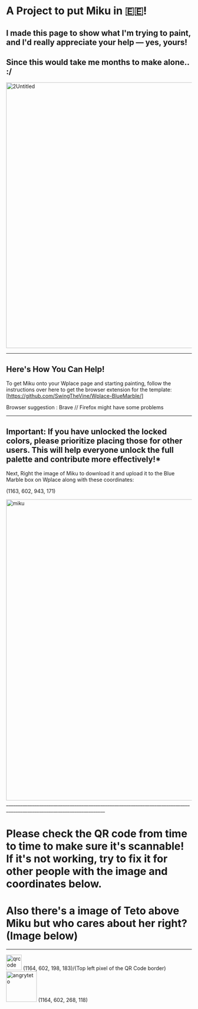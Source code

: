 # A Project to put Miku in 🇪🇪!
## I made this page to show what I'm trying to paint, and I'd really appreciate your help — yes, yours! 
## Since this would take me months to make alone.. :/
<img width="1280" height="720" alt="2Untitled" src="https://github.com/user-attachments/assets/609d6225-9eda-419f-bdfd-3f738954cd1c" />

____________________________________________________________________________________________________________________________________________________________________________________________________
Here's How You Can Help!
------------------------------------

To get Miku onto your Wplace page and starting painting, follow the instructions over here to get the browser extension for the template: [https://github.com/SwingTheVine/Wplace-BlueMarble/]


Browser suggestion : Brave // Firefox might have some problems
____________________________________________________________________________________________________________________________________________________________________________________________________
## Important: If you have unlocked the locked colors, please prioritize placing those for other users. This will help everyone unlock the full palette and contribute more effectively!*


Next, Right the image of Miku to download it and upload it to the Blue Marble box on Wplace along with these coordinates: 

(1163, 602, 943, 171)

<img width="762" height="816" alt="miku" src="https://github.com/user-attachments/assets/47a74532-1ec2-4659-af35-b0fe4b29aba4" />
________________________________________________________________________________________________________________________

# Please check the QR code from time to time to make sure it's scannable! If it's not working, try to fix it for other people with the image and coordinates below.
# Also there's a image of Teto above Miku but who cares about her right? (Image below)

----------------------------------


<img width="42" height="42" alt="qrcode" src="https://github.com/user-attachments/assets/9d46932c-5fae-4851-9e41-c71286eeb76a" />
(1164, 602, 198, 183)/(Top left pixel of the QR Code border)


<img width="83" height="83" alt="angryteto" src="https://github.com/user-attachments/assets/10077f72-3be1-4b41-abbc-7879f59bcb93" />
(1164, 602, 268, 118)
